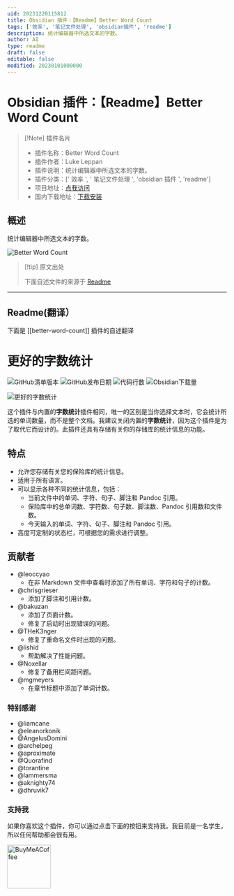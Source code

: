 ```yaml
---
uid: 20231220115812
title: Obsidian 插件：【Readme】Better Word Count
tags: ['效率', '笔记文件处理', 'obsidian插件', 'readme']
description: 统计编辑器中所选文本的字数。
author: AI
type: readme
draft: false
editable: false
modified: 20230101000000
---
```


# Obsidian 插件：【Readme】Better Word Count

> [!Note] 插件名片
> - 插件名称：Better Word Count
> - 插件作者：Luke Leppan
> - 插件说明：统计编辑器中所选文本的字数。
> - 插件分类：[' 效率 ', ' 笔记文件处理 ', 'obsidian 插件 ', 'readme']
> - 项目地址：[点我访问](https://github.com/lukeleppan/better-word-count)
> - 国内下载地址：[下载安装](https://pkmer.cn/products/plugin/pluginMarket/?better-word-count)

## 概述

统计编辑器中所选文本的字数。

![Better Word Count](https://cdn.pkmer.cn/covers/better-word-count.png!pkmer)

> [!tip] 原文出处
>
>下面自述文件的来源于 [Readme](https://ghproxy.net/https://raw.githubusercontent.com/lukeleppan/better-word-count/master/README.md)

---

## Readme(翻译）

下面是 [[better-word-count]] 插件的自述翻译

# 更好的字数统计

![GitHub清单版本](https://img.shields.io/github/manifest-json/v/lukeleppan/better-word-count?color=magenta&label=版本&style=for-the-badge) ![GitHub发布日期](https://img.shields.io/github/release-date/lukeleppan/better-word-count?style=for-the-badge) ![代码行数](https://img.shields.io/tokei/lines/github/lukeleppan/better-word-count?style=for-the-badge) ![Obsidian下载量](https://img.shields.io/badge/dynamic/json?logo=obsidian&color=%23483699&label=下载量&query=%24%5B%22better-word-count%22%5D.downloads&url=https%3A%2F%2Fraw.githubusercontent.com%2Fobsidianmd%2Fobsidian-releases%2Fmaster%2Fcommunity-plugin-stats.json&style=for-the-badge)

![更好的字数统计](https://cdn.pkmer.cn/covers/better-word-count_1_4.gif)

这个插件与内置的**字数统计**插件相同，唯一的区别是当你选择文本时，它会统计所选的单词数量，而不是整个文档。我建议关闭内置的**字数统计**，因为这个插件是为了取代它而设计的。此插件还具有存储有关你的存储库的统计信息的功能。

## 特点

- 允许您存储有关您的保险库的统计信息。
- 适用于所有语言。
- 可以显示各种不同的统计信息，包括：
  - 当前文件中的单词、字符、句子、脚注和 Pandoc 引用。
  - 保险库中的总单词数、字符数、句子数、脚注数、Pandoc 引用数和文件数。
  - 今天输入的单词、字符、句子、脚注和 Pandoc 引用。
- 高度可定制的状态栏，可根据您的需求进行调整。

## 贡献者

- @leoccyao
  - 在非 Markdown 文件中查看时添加了所有单词、字符和句子的计数。
- @chrisgrieser
  - 添加了脚注和引用计数。
- @bakuzan
  - 添加了页面计数。
  - 修复了启动时出现错误的问题。
- @THeK3nger
  - 修复了重命名文件时出现的问题。
- @lishid
  - 帮助解决了性能问题。
- @Noxellar
  - 修复了备用栏间距问题。
- @mgmeyers
  - 在章节标题中添加了单词计数。

### 特别感谢

- @liamcane
- @eleanorkonik
- @AngelusDomini
- @archelpeg
- @aproximate
- @Quorafind
- @torantine
- @lammersma
- @aknighty74
- @dhruvik7

### 支持我

如果你喜欢这个插件，你可以通过点击下面的按钮来支持我。我目前是一名学生，所以任何帮助都会很有用。

[<img src="https://cdn.buymeacoffee.com/buttons/v2/default-violet.png" alt="BuyMeACoffee" width="100">](https://www.buymeacoffee.com/lukeleppan)
